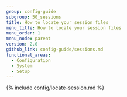 ```yaml
---
group: config-guide
subgroup: 50_sessions
title: How to locate your session files
menu_title: How to locate your session files
menu_order: 1
menu_node: parent
version: 2.0
github_link: config-guide/sessions.md
functional_areas:
  - Configuration
  - System
  - Setup
---
```


{% include config/locate-session.md %}
